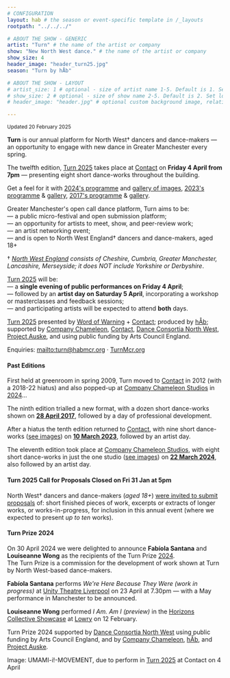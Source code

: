 ```yaml
---
# CONFIGURATION
layout: hab # the season or event-specific template in /_layouts
rootpath: "../../../"

# ABOUT THE SHOW - GENERIC
artist: "Turn" # the name of the artist or company
show: "New North West dance." # the name of the artist or company
show_size: 4
header_image: "header_turn25.jpg"   
season: "Turn by hÅb"

# ABOUT THE SHOW - LAYOUT
# artist_size: 1 # optional - size of artist name 1-5. Default is 1. Set longer names to lower values
# show_size: 2 # optional - size of show name 2-5. Default is 2. Set longer names to lower values
# header_image: "header.jpg" # optional custom background image, relative to current page

---
```

<small>Updated 20 February 2025</small>        
        
**Turn** is our annual platform for North West† dancers and dance-makers — an opportunity to engage with new dance in Greater Manchester every spring.    
             
The twelfth edition, [Turn 2025](/current/2025-turn) takes place at <a href="https://contactmcr.com" target="_blank">Contact</a> on **Friday 4 April from 7pm** — presenting eight short dance-works throughout the building.        
         
Get a feel for it with [2024's programme](/archive/2024-turn) and [gallery of images](/galleries/2024-turn), [2023's programme](/archive/2023-turn) & [gallery](/galleries/2023-turn), [2017's programme](/archive/2017-turn) & [gallery](/galleries/2017-turn).         
        
Greater Manchester's open call dance platform, Turn aims to be:<br>— a public micro-festival and open submission platform;<br>— an opportunity for artists to meet, show, and peer-review work;<br>— an artist networking event;<br>— and is open to North West England† dancers and dance-makers, aged 18+          
         
† *<a href="http://en.wikipedia.org/wiki/North_West_England" target="_blank">North West England</a> consists of Cheshire, Cumbria, Greater Manchester, Lancashire, Merseyside; it does NOT include Yorkshire or Derbyshire*.        
        
[Turn 2025](/current/2025-turn) will be:<br>— a **single evening of public performances on Friday 4 April**;<br>— followed by an **artist day on Saturday 5 April**, incorporating a workshop or masterclasses and feedback sessions;<br>— and participating artists will be expected to attend **both** days.         
         
[Turn 2025](/current/2025-turn) presented by [Word of Warning](/) + <a href="https://contactmcr.com" target="_blank">Contact</a>; produced by [hÅb](/hab); supported by <a href="https://companychameleon.com" target="_blank">Company Chameleon</a>, <a href="https://contactmcr.com" target="_blank">Contact</a>, <a href="https://danceconsortianorthwest.org" target="_blank">Dance Consortia North West</a>, <a href="https://projectauske.com" target="_blank">Project Auske</a>, and using public funding by Arts Council England.        
         
Enquiries: <mailto:turn@habmcr.org> · <a href="http://turnmcr.org" target="_blank">TurnMcr.org</a>         
         
#### Past Editions        
First held at greenroom in spring 2009, Turn moved to <a href="https://contactmcr.com" target="_blank">Contact</a> in 2012 (with a 2018-22 hiatus) and also popped-up at <a href="https://companychameleon.com" target="_blank">Company Chameleon Studios</a> in [2024](/archive/2024-turn)…          
           
The ninth edition trialled a new format, with a dozen short dance-works shown on [**28 April 2017**](/archive/2017-turn), followed by a day of professional development.         
          
After a hiatus the tenth edition returned to <a href="https://contactmcr.com" target="_blank">Contact</a>, with nine short dance-works ([see images](/galleries/2023-turn)) on [**10 March 2023**](/archive/2023-turn), followed by an artist day.          
          
The eleventh edition took place at <a href="https://companychameleon.com" target="_blank">Company Chameleon Studios</a>, with eight short dance-works in just the one studio ([see images](/galleries/2024-turn)) on **[22 March 2024](/archive/2024-turn)**, also followed by an artist day.          
         
#### Turn 2025 Call for Proposals Closed on Fri 31 Jan at 5pm        
North West† dancers and dance-makers (*aged 18+*) <a href="http://turnmcr.posthaven.com" target="_blank">were invited to submit proposals</a> of: short finished pieces of work, excerpts or extracts of longer works, or works-in-progress, for inclusion in this annual event (where we expected to present *up to ten* works).        
          
#### Turn Prize 2024         
On 30 April 2024 we were delighted to announce **Fabíola Santana** and **Louiseanne Wong** as the recipients of the Turn Prize [2024](/archive/2024-turn).<br>The Turn Prize is a commission for the development of work shown at Turn by North West-based dance-makers.         
         
**Fabíola Santana** performs *We're Here Because They Were (work in progress)* at <a href="https://unitytheatreliverpool.co.uk/whats-on/were-here-because-they-were" target="_blank">Unity Theatre Liverpool</a> on 23 April at 7.30pm — with a May performance in Manchester to be announced.         
         
**Louiseanne Wong** performed *I Am. Am I (preview)* in the <a href="https://thelowry.com/pQW3zUL/horizons-collective-showcase" target="_blank">Horizons Collective Showcase</a> at <a href="https://thelowry.com/whats-on/336//horizons-collective-showcase" target="_blank">Lowry</a> on 12 February.         
         
Turn Prize 2024 supported by <a href="https://danceconsortianorthwest.org" target="_blank">Dance Consortia North West</a> using public funding by Arts Council England, and by <a href="https://companychameleon.com" target="_blank">Company Chameleon</a>, [hÅb](/hab), and <a href="https://projectauske.com" target="_blank">Project Auske</a>.          
         
Image: UMAMI-i!-MOVEMENT, due to perform in [Turn 2025](/current/2025-turn) at Contact on 4 April
